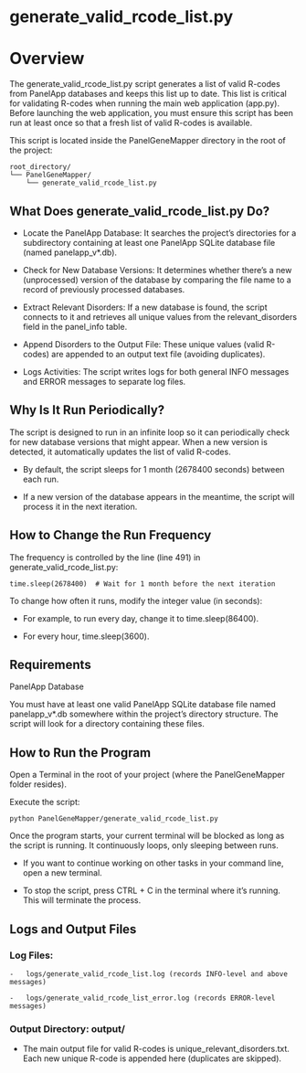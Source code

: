 # generate_valid_rcode_list.py

# Overview

The generate_valid_rcode_list.py script generates a list of valid R-codes from PanelApp databases and keeps this list up to date. This list is critical for validating R-codes when running the main web application (app.py). Before launching the web application, you must ensure this script has been run at least once so that a fresh list of valid R-codes is available.

This script is located inside the PanelGeneMapper directory in the root of the project:
	
	root_directory/
	└── PanelGeneMapper/
	    └── generate_valid_rcode_list.py

## What Does generate_valid_rcode_list.py Do?

-	Locate the PanelApp Database: It searches the project’s directories for a subdirectory containing at least one PanelApp SQLite database file (named panelapp_v*.db).

-	Check for New Database Versions: It determines whether there’s a new (unprocessed) version of the database by comparing the file name to a record of previously processed databases.

-	Extract Relevant Disorders: If a new database is found, the script connects to it and retrieves all unique values from the relevant_disorders field in the panel_info table.

-	Append Disorders to the Output File: These unique values (valid R-codes) are appended to an output text file (avoiding duplicates).

-	Logs Activities: The script writes logs for both general INFO messages and ERROR messages to separate log files.

## Why Is It Run Periodically?

The script is designed to run in an infinite loop so it can periodically check for new database versions that might appear. When a new version is detected, it automatically updates the list of valid R-codes.
	
-	By default, the script sleeps for 1 month (2678400 seconds) between each run.

-	If a new version of the database appears in the meantime, the script will process it in the next iteration.

## How to Change the Run Frequency

The frequency is controlled by the line (line 491) in generate_valid_rcode_list.py:

	time.sleep(2678400)  # Wait for 1 month before the next iteration

To change how often it runs, modify the integer value (in seconds):

-	For example, to run every day, change it to time.sleep(86400).

-	For every hour, time.sleep(3600).

## Requirements

PanelApp Database

You must have at least one valid PanelApp SQLite database file named panelapp_v*.db somewhere within the project’s directory structure. The script will look for a directory containing these files.

## How to Run the Program

Open a Terminal in the root of your project (where the PanelGeneMapper folder resides).

Execute the script:

	python PanelGeneMapper/generate_valid_rcode_list.py


Once the program starts, your current terminal will be blocked as long as the script is running. It continuously loops, only sleeping between runs.

-	If you want to continue working on other tasks in your command line, open a new terminal.

-	To stop the script, press CTRL + C in the terminal where it’s running. This will terminate the process.

## Logs and Output Files

### Log Files:
	
	-	logs/generate_valid_rcode_list.log (records INFO-level and above messages)
 
	-	logs/generate_valid_rcode_list_error.log (records ERROR-level messages)
 
### Output Directory: output/

-	The main output file for valid R-codes is unique_relevant_disorders.txt. Each new unique R-code is appended here (duplicates are skipped).
